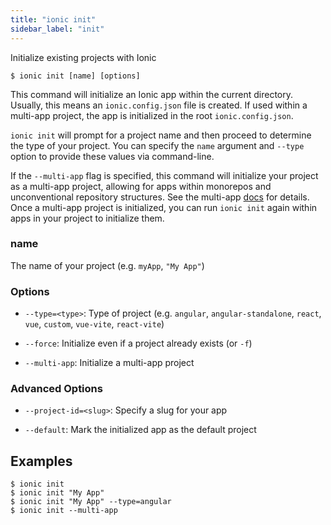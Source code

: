 ```yaml
---
title: "ionic init"
sidebar_label: "init"
---
```





Initialize existing projects with Ionic

```shell
$ ionic init [name] [options]
```

This command will initialize an Ionic app within the current directory. Usually, this means an `ionic.config.json` file is created. If used within a multi-app project, the app is initialized in the root `ionic.config.json`.

`ionic init` will prompt for a project name and then proceed to determine the type of your project. You can specify the `name` argument and `--type` option to provide these values via command-line.

If the `--multi-app` flag is specified, this command will initialize your project as a multi-app project, allowing for apps within monorepos and unconventional repository structures. See the multi-app [docs](https://ionicframework.com/docs/cli/configuration#multi-app-projects) for details. Once a multi-app project is initialized, you can run `ionic init` again within apps in your project to initialize them.

### name
The name of your project (e.g. `myApp`, `"My App"`)




### Options

 - `--type=<type>`: Type of project (e.g. `angular`, `angular-standalone`, `react`, `vue`, `custom`, `vue-vite`, `react-vite`) 
      
 - `--force`: Initialize even if a project already exists (or `-f`)
      
 - `--multi-app`: Initialize a multi-app project 
      


### Advanced Options

 - `--project-id=<slug>`: Specify a slug for your app 
      
 - `--default`: Mark the initialized app as the default project 
      

## Examples

```shell
$ ionic init 
$ ionic init "My App"
$ ionic init "My App" --type=angular
$ ionic init --multi-app
```
